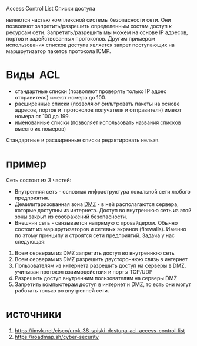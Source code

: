 Access Control List Списки доступа

являются частью комплексной системы безопасности сети. Они позволяют запретить/разрешить определенным хостам доступ к ресурсам сети.
Запретить/разрешить мы можем на основе IP адресов, портов и задействованных протоколов. Другим примером использования списков доступа является запрет поступающих на маршрутизатор пакетов протокола ICMP.
# Виды  ACL

- стандартные списки (позволяют проверять только IP адрес отправителя) имеют номера до 100.
- расширенные списки (позволяют фильтровать пакеты на основе адресов, портов и  протоколов получателя и отправителя) имеют номера от 100 до 199.
- именованные списки (позволяет использовать названия списков вместо их номеров)

Стандартные и расширенные списки редактировать нельзя.
# пример
Сеть состоит из 3 частей:
- Внутренняя сеть - основная инфраструктура локальной сети любого предприятия.
- Демилитаризованная зона [DMZ](firewall.md) - в ней располагаются сервера, которые доступны из интернета. Доступ во внутреннюю сеть из этой зоны закрыт из соображений безопасности.
- Внешняя сеть - связывается напрямую с провайдером. Обычно состоит из маршрутизаторов и сетевых экранов (firewalls).
Именно по этому принципу и строятся сети предприятий. Задача у нас следующая:
1. Всем серверам из DMZ запретить доступ во внутреннюю сеть
2. Всем серверам из DMZ разрешить двустороннюю связь в интернет
3. Пользователям из интернета разрешить доступ на серверы в DMZ, учитывая протокол взаимодействия и порты TCP/UDP
4. Разрешить доступ внутренним пользователям на серверы DMZ
5. Запретить компьютерам доступ в интернет и DMZ, то есть они могут работать только во внутренней сети.
# источники
1. https://imvk.net/cisco/urok-38-spiski-dostupa-acl-access-control-list
2. https://roadmap.sh/cyber-security